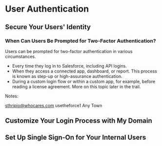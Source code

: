 # User Authentication

## Secure Your Users' Identity
### When Can Users Be Prompted for Two-Factor Authentication?
Users can be prompted for two-factor authentication in various circumstances.
* Every time they log in to Salesforce, including API logins.
* When they access a connected app, dashboard, or report. This process is known as step-up or high-assurance authentication.
* During a custom login flow or within a custom app, for example, before reading a license agreement. More on this topic later in the trail.


Notes:

sthripio@whocares.com
usetheforce1
Any Town




## Customize Your Login Process with My Domain

## Set Up Single Sign-On for Your Internal Users
